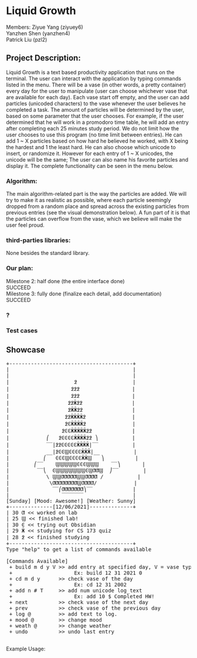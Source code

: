 # Liquid Growth
Members:
Ziyue Yang (ziyuey6) <br>
Yanzhen Shen (yanzhen4) <br>
Patrick Liu (pzl2) <br>

## Project Description: 
Liquid Growth is a text based productivity application that runs on the terminal. The user can interact with the application by typing commands listed in the menu. There will be a vase (in other words, a pretty container) every day for the user to manipulate (user can choose whichever vase that are available for each day). Each vase start off empty, and the user can add particles (unicoded characters) to the vase whenever the user believes he completed a task. The amount of particles will be determined by the user, based on some parameter that the user chooses. For example, if the user determined that he will work in a promodoro time table, he will add an entry after completing each 25 minutes study period. We do not limit how the user chooses to use this program (no time limit between entries). He can add 1 ~ X particles based on how hard he believed he worked, with X being the hardest and 1 the least hard. He can also choose which unicode to insert, or randomize it. However for each entry of 1 ~ X unicodes, the unicode will be the same; The user can also name his favorite particles and display it. The complete functionality can be seen in the menu below. 

### Algorithm:
The main algorithm-related part is the way the particles are added. We will try to make it as realistic as possible, where each particle seemingly dropped from a random place and spread across the existing particles from previous entries (see the visual demonstration below). A fun part of it is that the particles can overflow from the vase, which we believe will make the user feel proud.

### third-parties libraries: 
None besides the standard library.

### Our plan: 
Milestone 2: half done (the entire interface done) <br>
SUCCEED <br>
Milestone 3: fully done (finalize each detail, add documentation) <br>
SUCCEED <br>

### ? 

### Test cases

## Showcase
<pre>
+----------------------------------------+
|                                        |
|                                        |
|                     ߶                  |
|                    ߶߶߶                 |
|                    ߶߶߶                 |
|                   ߶߶Ӂ߶߶                |
|                   ߶ӁӁ߶߶                |
|                  ߶߶ӁӁӁӁ߶               |
|                  ߶ϾӁӁӁӁ߶               |
|                 ߶ϾϾӁӁӁӁӁ߶߶             |
|            ⎛   ߶ϾϾϾϾӁӁӁӁ߶߶ ⎞           |
|            ‾‾|߶߶ϾϾϾϾϾӁӁӁӁ|‾‾           |
|            __|߶ϾϾϢϾϾϾϾӁӁӁ|__           |
|           ⎛   ϾϾϾϢϾϾϾϾӁӁϢ   ⎞          |
|        ⎛‾‾    ϢϢϢϢϢϾϾϾϢϢϢ    ‾‾⎞       |
|         ‾‾⎝  ϾϢϢϢϢϢϢϢϾϢƢƢϢ  ⎠‾‾        |
|            \ ϢϢƢƢƢƢƢϢϢƢƢƢƢ /           |
|             \ƢƢƢƢƢƢƢƢϢƢƢƢƢ/            |
|              ‾‾⎛ƢƢƢƢƢƢƢ⎞‾‾             |
|                 ‾‾‾‾‾‾‾                |
[Sunday] [Mood: Awesome!] [Weather: Sunny]
+--------------[12/06/2021]--------------+
| 30 Ƣ << worked on lab
| 25 Ϣ << finished lab!
| 30 Ͼ << trying out Obsidian
| 29 Ӂ << studying for CS 173 quiz
| 28 ߶ << finished studying
+----------------------------------------+
Type "help" to get a list of commands available

[Commands Available]
 + build m d y V >> add entry at specified day, V = vase type
 +                    Ex: build 12 31 2021 0
 + cd m d y      >> check vase of the day
 +                    Ex: cd 12 31 2002
 + add n # T     >> add num unicode log_text
 +                    Ex: add 10 $ Completed HW!
 + next          >> check vase of the next day
 + prev          >> check vase of the previous day
 + log @         >> add text to log.
 + mood @        >> change mood
 + weath @       >> change weather
 + undo          >> undo last entry
 </pre>

 Example Usage: 
 